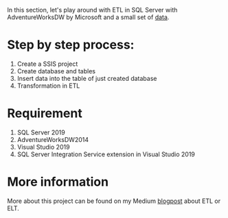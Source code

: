 In this section, let's play around with ETL in SQL Server with AdventureWorksDW by Microsoft and a small set of [data](https://drive.google.com/file/d/10bqlB64Z6IQ9jauVddB2lN6GROOd_Cup/view?usp=sharing).

# Step by step process:
1. Create a SSIS project
2. Create database and tables
3. Insert data into the table of just created database
4. Transformation in ETL

# Requirement
1. SQL Server 2019
2. AdventureWorksDW2014 
3. Visual Studio 2019
4. SQL Server Integration Service extension in Visual Studio 2019

# More information
More about this project can be found on my Medium [blogpost](https://hangmortimer.medium.com/data-warehouse-part-3-etl-or-elt-a-bit-of-practice-as-well-8a7b206867fd) about ETL or ELT.
